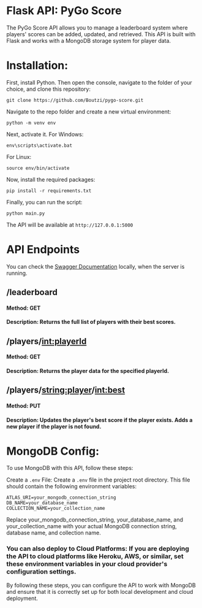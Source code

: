 # Flask API: PyGo Score

The PyGo Score API allows you to manage a leaderboard system where players' scores can be added, updated, and retrieved. This API is built with Flask and works with a MongoDB storage system for player data.

# Installation:
First, install Python.
Then open the console, navigate to the folder of your choice, and clone this repository:

```
git clone https://github.com/Boutzi/pygo-score.git
```
Navigate to the repo folder and create a new virtual environment:
```
python -m venv env
```
Next, activate it.
For Windows:
```
env\scripts\activate.bat
```
For Linux:
```
source env/bin/activate
```
Now, install the required packages:
```
pip install -r requirements.txt
```
Finally, you can run the script:
```
python main.py
```
The API will be available at ```http://127.0.0.1:5000```

# API Endpoints
You can check the [Swagger Documentation](http://127.0.0.1:5000/) locally, when the server is running.

## /leaderboard
#### Method: GET
#### Description: Returns the full list of players with their best scores.

## /players/<int:playerId>
#### Method: GET
#### Description: Returns the player data for the specified playerId.

## /players/<string:player>/<int:best>
#### Method: PUT
#### Description: Updates the player's best score if the player exists. Adds a new player if the player is not found.

# MongoDB Config:
To use MongoDB with this API, follow these steps:

Create a ```.env``` File: Create a ```.env``` file in the project root directory. This file should contain the following environment variables:

```
ATLAS_URI=your_mongodb_connection_string
DB_NAME=your_database_name
COLLECTION_NAME=your_collection_name
```
Replace your_mongodb_connection_string, your_database_name, and your_collection_name with your actual MongoDB connection string, database name, and collection name.

### You can also deploy to Cloud Platforms: If you are deploying the API to cloud platforms like Heroku, AWS, or similar, set these environment variables in your cloud provider's configuration settings.

By following these steps, you can configure the API to work with MongoDB and ensure that it is correctly set up for both local development and cloud deployment.